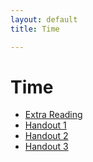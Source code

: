 ```yaml
---
layout: default
title: Time

---
```



# Time

+ [Extra Reading](reading/) 
+ [Handout 1](Time1.pdf)
+ [Handout 2](Time2.pdf)
+ [Handout 3](Time3.pdf)